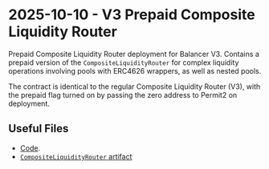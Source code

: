 # 2025-10-10 - V3 Prepaid Composite Liquidity Router

Prepaid Composite Liquidity Router deployment for Balancer V3.
Contains a prepaid version of the `CompositeLiquidityRouter` for complex liquidity operations involving pools with ERC4626 wrappers, as well as nested pools.

The contract is identical to the regular Composite Liquidity Router (V3), with the prepaid flag turned on by passing the zero address to Permit2 on deployment.

## Useful Files

- [Code](https://github.com/balancer/balancer-v3-monorepo/commit/46e053b17c0761a07b5fff899e8c7a7fb1a74874).
- [`CompositeLiquidityRouter` artifact](./artifact/CompositeLiquidityRouter.json)
